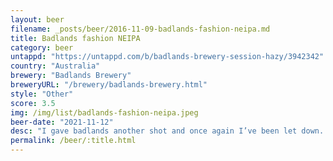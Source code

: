 ```yaml
---
layout: beer
filename: _posts/beer/2016-11-09-badlands-fashion-neipa.md
title: Badlands fashion NEIPA
category: beer
untappd: "https://untappd.com/b/badlands-brewery-session-hazy/3942342"
country: "Australia"
brewery: "Badlands Brewery"
breweryURL: "/brewery/badlands-brewery.html"
style: "Other"
score: 3.5
img: /img/list/badlands-fashion-neipa.jpeg
beer-date: "2021-11-12"
desc: "I gave badlands another shot and once again I’ve been let down. There’s a slight mouldy sourness like this beer has gone bad"
permalink: /beer/:title.html
---
```

